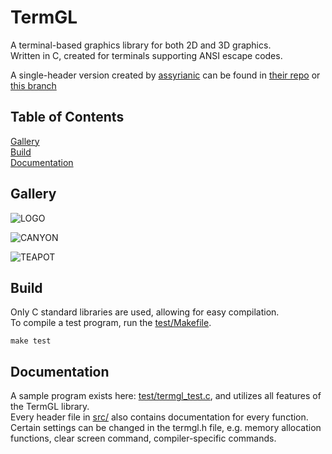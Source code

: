 # TermGL

A terminal-based graphics library for both 2D and 3D graphics.\
Written in C, created for terminals supporting ANSI escape codes.

A single-header version created by [assyrianic](https://github.com/assyrianic) can be found in [their repo](https://github.com/assyrianic/TermGL) or [this branch](https://github.com/wojciech-graj/TermGL/tree/single-header)

## Table of Contents
[Gallery](https://github.com/wojciech-graj/TermGL/blob/master/README.md#Gallery)\
[Build](https://github.com/wojciech-graj/TermGL/blob/master/README.md#Build)\
[Documentation](https://github.com/wojciech-graj/TermGL/blob/master/README.md#Documentation)

## Gallery

![LOGO](test/logo.gif)

![CANYON](test/canyon.gif)

![TEAPOT](test/teapot.gif)

## Build

Only C standard libraries are used, allowing for easy compilation.\
To compile a test program, run the [test/Makefile](test/Makefile).
```
make test
```

## Documentation

A sample program exists here: [test/termgl_test.c](test/termgl_test.c), and utilizes all features of the TermGL library.\
Every header file in [src/](src/) also contains documentation for every function.\
Certain settings can be changed in the termgl.h file, e.g. memory allocation functions, clear screen command, compiler-specific commands.
